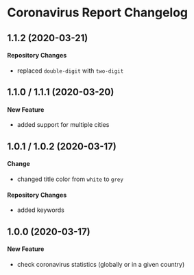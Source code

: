 # Coronavirus Report Changelog

## 1.1.2 (2020-03-21)
#### Repository Changes
- replaced `double-digit` with `two-digit`

## 1.1.0 / 1.1.1 (2020-03-20)
#### New Feature
- added support for multiple cities

## 1.0.1 / 1.0.2 (2020-03-17)
#### Change
- changed title color from `white` to `grey`

#### Repository Changes
- added keywords

## 1.0.0 (2020-03-17)
#### New Feature
- check coronavirus statistics (globally or in a given country)
